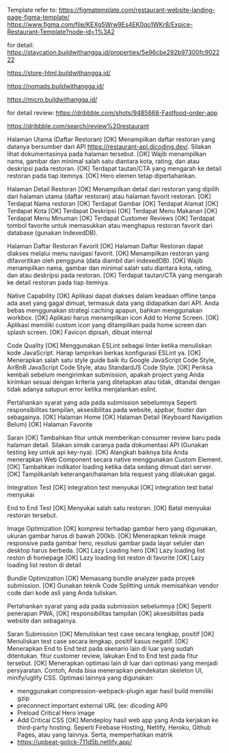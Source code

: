 Template refer to: https://figmatemplate.com/restaurant-website-landing-page-figma-template/
https://www.figma.com/file/KEXg5Wrw9Es4EK0qo1WKr8/Expice-Restaurant-Template?node-id=1%3A2


for detail:
https://staycation.buildwithangga.id/properties/5e96cbe292b97300fc902222

https://store-html.buildwithangga.id/

https://nomads.buildwithangga.id/

https://micro.buildwithangga.id/

for detail review:
https://dribbble.com/shots/9485668-Fastfood-order-app

https://dribbble.com/search/review%20restaurant

Halaman Utama (Daftar Restoran)
[OK] Menampilkan daftar restoran yang datanya bersumber dari API https://restaurant-api.dicoding.dev/. Silakan lihat dokumentasinya pada halaman tersebut.
[OK] Wajib menampilkan nama, gambar dan minimal salah satu diantara kota, rating, dan atau deskripsi pada restoran.
[OK] Terdapat tautan/CTA yang mengarah ke detail restoran pada tiap itemnya.
[OK] Hero elemen tetap dipertahankan.

Halaman Detail Restoran
[OK] Menampilkan detail dari restoran yang dipilih dari halaman utama (daftar restoran) atau halaman favorit restoran.
[OK] Terdapat Nama restoran
[OK] Terdapat Gambar
[OK] Terdapat Alamat
[OK] Terdapat Kota 
[OK] Terdapat Deskripsi
[OK] Terdapat Menu Makanan
[OK] Terdapat Menu Minuman
[OK] Terdapat Customer Reviews
[OK] Terdapat tombol favorite untuk memasukkan atau menghapus restoran favorit dari database (gunakan IndexedDB).

Halaman Daftar Restoran Favorit
[OK] Halaman Daftar Restoran dapat diakses melalui menu navigasi favorit.
[OK] Menampilkan restoran yang difavoritkan oleh pengguna (data diambil dari indexedDB).
[OK] Wajib menampilkan nama, gambar dan minimal salah satu diantara kota, rating, dan atau deskripsi pada restoran.
[OK] Terdapat tautan/CTA yang mengarah ke detail restoran pada tiap itemnya.

Native Capability
[OK] Aplikasi dapat diakses dalam keadaan offline tanpa ada aset yang gagal dimuat, termasuk data yang didapatkan dari API. Anda bebas menggunakan strategi caching apapun, bahkan menggunakan workbox.
[OK] Aplikasi harus menampilkan icon Add to Home Screen.
[OK] Aplikasi memiliki custom icon yang ditampilkan pada home screen dan splash screen.
[OK] Favicon dipisah, dibuat internal

Code Quality
[OK] Menggunakan ESLint sebagai linter ketika menuliskan kode JavaScript. Harap lampirkan berkas konfigurasi ESLint ya.
[OK] Menerapkan salah satu style guide baik itu Google JavaScript Code Style, AirBnB JavaScript Code Style, atau StandardJS Code Style.
[OK] Periksa kembali sebelum mengirimkan submission, apakah project yang Anda kirimkan sesuai dengan kriteria yang ditetapkan atau tidak, ditandai dengan tidak adanya satupun error ketika menjalankan eslint.

Pertahankan syarat yang ada pada submission sebelumnya
Seperti responsibilitas tampilan, aksesibilitas pada website, appbar, footer dan sebagainya.
[OK] Halaman Home
[OK] Halaman Detail (Keyboard Navigation Belum)
[OK] Halaman Favorite

Saran
[OK] Tambahkan fitur untuk memberikan consumer review baru pada halaman detail. Silakan simak caranya pada dokumentasi API (Gunakan testing key untuk api key-nya).
[OK] Alangkah baiknya bila Anda menerapkan Web Component secara native menggunakan Custom Element.
[OK] Tambahkan indikator loading ketika data sedang dimuat dari server.
[OK] Tampilkanlah keterangan/halaman bila request yang dilakukan gagal.


Integration Test
[OK] integration test menyukai
[OK] integration test batal menyukai

End to End Test
[OK] Menyukai salah satu restoran.
[OK] Batal menyukai restoran tersebut.

Image Optimization
[OK] kompresi terhadap gambar hero yang digunakan, ukuran gambar harus di bawah 200kb.
[OK] Menerapkan teknik image responsive pada gambar hero, resolusi gambar pada layar seluler dan desktop harus berbeda.
[OK] Lazy Loading hero
[OK] Lazy loading list reston di homepage
[OK] Lazy loading list reston di favorite
[OK] Lazy loading list reston di detail

Bundle Optimization
[OK] Memasang bundle analyzer pada proyek submission.
[OK] Gunakan teknik Code Splitting untuk memisahkan vendor code dari kode asli yang Anda tuliskan.

Pertahankan syarat yang ada pada submission sebelumnya
[OK] Seperti penerapan PWA, 
[OK] responsibilitas tampilan
[OK] aksesibilitas pada website dan sebagainya.


Saran Submission
[OK] Menuliskan test case secara lengkap, positif
[OK] Menuliskan test case secara lengkap, positif kasus negatif.
[OK] Menerapkan End to End test pada skenario lain di luar yang sudah ditentukan. fitur customer review, lakukan End to End test pada fitur tersebut.
[OK] Menerapkan optimasi lain di luar dari optimasi yang menjadi persyaratan. Contoh, Anda bisa menerapkan pendekatan skeleton UI, minify/uglify CSS.
Optimasi lainnya yang digunakan:
- menggunakan compression-webpack-plugin agar hasil build memiliki gzip
- preconnect important external URL (ex: dicoding API)
- Preload Critical Hero image
- Add Critical CSS
[OK] Mendeploy hasil web app yang Anda kerjakan ke third-party hosting. Seperti Firebase Hosting, Netlify, Heroku, Github Pages, atau yang lainnya. Serta, memperhatikan matrik
- https://upbeat-golick-711d5b.netlify.app/